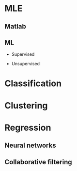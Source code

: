 # MLE


## Matlab



## ML
  - Supervised
  
  
  - Unsupervised
  
  
# Classification 

# Clustering

# Regression


## Neural networks


## Collaborative filtering
